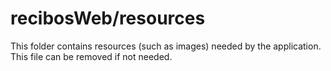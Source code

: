 # recibosWeb/resources

This folder contains resources (such as images) needed by the application. This file can
be removed if not needed.
